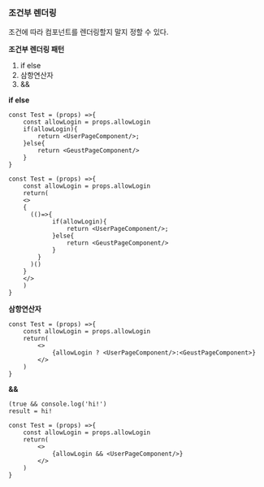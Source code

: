 ### 조건부 렌더링

조건에 따라 컴포넌트를 렌더링할지 말지 정할 수 있다.

**조건부 렌더링 패턴**

1. if else
2. 삼항연산자
3. &&

**if else**

<!-- props로부터 받아온 데이터안에 login이 가능한 사람인지 아닌지 판단하는 데이터가 있다고 가정해보자 login이 가능한 사람이라면 유저페이지컴포넌트로 로그인하지 못한다면 게스트페이지 컴포넌트로 보내기-->

```
const Test = (props) =>{
    const allowLogin = props.allowLogin
    if(allowLogin){
        return <UserPageComponent/>;
    }else{
        return <GeustPageComponent/>
    }
}
```

<!-- 일부분만 렌더링하고 싶다면 즉시 실행 함수를 (IIFE)를 사용해야한다 -->

```
const Test = (props) =>{
    const allowLogin = props.allowLogin
    return(
    <>
    {
      (()=>{
            if(allowLogin){
                return <UserPageComponent/>;
            }else{
                return <GeustPageComponent/>
            }
        }
      )()
    }
    </>
    )
}
```

**삼항연산자**

```
const Test = (props) =>{
    const allowLogin = props.allowLogin
    return(
        <>
            {allowLogin ? <UserPageComponent/>:<GeustPageComponent>}
        </>
    )
}
```

**&&**

```
(true && console.log('hi!')
result = hi!
```

<!-- 삼항연산자만 사용할 경우 조건에 맞으면 한개의 컴포넌트만 지정해 렌더링 시키고 싶을시 조건이 아닌경우에 null을 반환해야한다. 상관없이 잘 돌아가지만 &&연산자를 같이  사용해 null을 반환하지 않고 사용할 수 있다. -->

```
const Test = (props) =>{
    const allowLogin = props.allowLogin
    return(
        <>
            {allowLogin && <UserPageComponent/>}
        </>
    )
}
```
